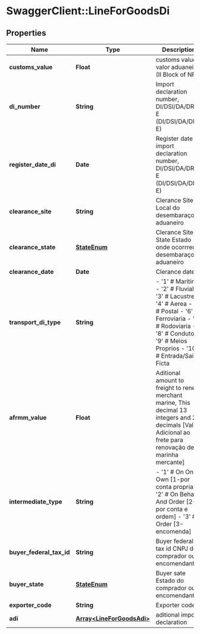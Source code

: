 # SwaggerClient::LineForGoodsDi

## Properties
Name | Type | Description | Notes
------------ | ------------- | ------------- | -------------
**customs_value** | **Float** | customs value, valor aduaneiro (II Block of NFe) | [optional] 
**di_number** | **String** | Import declaration number, DI/DSI/DA/DRI-E (DI/DSI/DA/DRI-E) | 
**register_date_di** | **Date** | Register date of import declaration number, DI/DSI/DA/DRI-E (DI/DSI/DA/DRI-E) | 
**clearance_site** | **String** | Clerance Site Local do desembaraço aduaneiro  | 
**clearance_state** | [**StateEnum**](StateEnum.md) | Clerance Site State Estado onde ocorrreu o desembaraço aduaneiro  | 
**clearance_date** | **Date** | Clerance date | [optional] 
**transport_di_type** | **String** | - &#39;1&#39; # Maritima - &#39;2&#39; # Fluvial - &#39;3&#39; # Lacustre - &#39;4&#39; # Aerea - &#39;5&#39; # Postal - &#39;6&#39; # Ferroviaria - &#39;7&#39; # Rodoviaria - &#39;8&#39; # Conduto - &#39;9&#39; # Meios Proprios - &#39;10&#39; # Entrada/Saida Ficta  | 
**afrmm_value** | **Float** | Aditional amount to freight to renew merchant marine, This decimal 13 integers and 2 decimals [Valor Adicional ao frete para renovação de marinha mercante]  | [optional] 
**intermediate_type** | **String** | - &#39;1&#39; # On One&#39;s Own [1-por conta propria] - &#39;2&#39; # On Behalf And Order [2-por conta e ordem] - &#39;3&#39; # Order [3-encomenda]  | 
**buyer_federal_tax_id** | **String** | Buyer federal tax id CNPJ do comprador ou encomendante  | [optional] 
**buyer_state** | [**StateEnum**](StateEnum.md) | Buyer sate Estado do comprador ou encomendante  | [optional] 
**exporter_code** | **String** | Exporter code | [optional] 
**adi** | [**Array&lt;LineForGoodsAdi&gt;**](LineForGoodsAdi.md) | aditional import declaration | 


